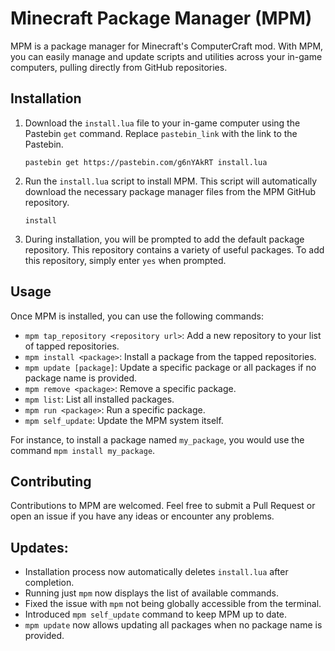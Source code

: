 # Minecraft Package Manager (MPM)

MPM is a package manager for Minecraft's ComputerCraft mod. With MPM, you can easily manage and update scripts and utilities across your in-game computers, pulling directly from GitHub repositories.

## Installation

1. Download the `install.lua` file to your in-game computer using the Pastebin `get` command. Replace `pastebin_link` with the link to the Pastebin.

   ```
   pastebin get https://pastebin.com/g6nYAkRT install.lua
   ```

2. Run the `install.lua` script to install MPM. This script will automatically download the necessary package manager files from the MPM GitHub repository.

   ```
   install
   ```

3. During installation, you will be prompted to add the default package repository. This repository contains a variety of useful packages. To add this repository, simply enter `yes` when prompted.

## Usage

Once MPM is installed, you can use the following commands:

- `mpm tap_repository <repository url>`: Add a new repository to your list of tapped repositories.
- `mpm install <package>`: Install a package from the tapped repositories.
- `mpm update [package]`: Update a specific package or all packages if no package name is provided.
- `mpm remove <package>`: Remove a specific package.
- `mpm list`: List all installed packages.
- `mpm run <package>`: Run a specific package.
- `mpm self_update`: Update the MPM system itself.

For instance, to install a package named `my_package`, you would use the command `mpm install my_package`.

## Contributing

Contributions to MPM are welcomed. Feel free to submit a Pull Request or open an issue if you have any ideas or encounter any problems.

## Updates:

- Installation process now automatically deletes `install.lua` after completion.
- Running just `mpm` now displays the list of available commands.
- Fixed the issue with `mpm` not being globally accessible from the terminal.
- Introduced `mpm self_update` command to keep MPM up to date.
- `mpm update` now allows updating all packages when no package name is provided.
